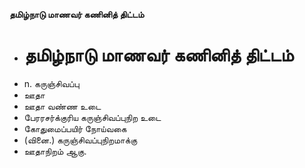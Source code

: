 **தமிழ்நாடு மாணவர் கணினித் திட்டம்**
- # தமிழ்நாடு மாணவர் கணினித் திட்டம்
- n. கருஞ்சிவப்பு
- ஊதா
- ஊதா வண்ண உடை
- பேரரசர்க்குரிய கருஞ்சிவப்புநிற உடை
- கோதுமைப்பயிர் நோய்வகை
- (வினை.) கருஞ்சிவப்புநிறமாக்கு
- ஊதாநிறம் ஆகு.


